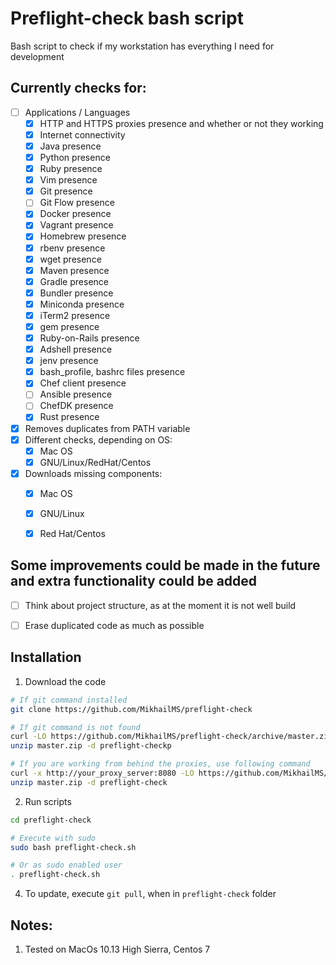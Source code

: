 # Preflight-check bash script
Bash script to check if my workstation has everything I need for development

## Currently checks for:
- [ ] Applications / Languages
  - [x] HTTP and HTTPS proxies presence and whether or not they working
  - [x] Internet connectivity
  - [x] Java presence
  - [x] Python presence
  - [x] Ruby presence
  - [x] Vim presence
  - [x] Git presence
  - [ ] Git Flow presence
  - [x] Docker presence
  - [x] Vagrant presence
  - [x] Homebrew presence
  - [x] rbenv presence
  - [x] wget presence
  - [x] Maven presence
  - [x] Gradle presence
  - [x] Bundler presence
  - [x] Miniconda presence
  - [x] iTerm2 presence
  - [x] gem presence
  - [x] Ruby-on-Rails presence
  - [x] Adshell presence
  - [x] jenv presence
  - [x] bash_profile, bashrc files presence
  - [x] Chef client presence
  - [ ] Ansible presence
  - [ ] ChefDK presence
  - [x] Rust presence
- [x] Removes duplicates from PATH variable
- [x] Different checks, depending on OS:
  - [x] Mac OS
  - [x] GNU/Linux/RedHat/Centos
- [x] Downloads missing components:
  - [x] Mac OS
  - [x] GNU/Linux
  - [x] Red Hat/Centos


## Some improvements could be made in the future and extra functionality could be added
- [ ] Think about project structure, as at the moment it is not well build
- [ ] Erase duplicated code as much as possible


## Installation
  1. Download the code
  ```bash
  # If git command installed
  git clone https://github.com/MikhailMS/preflight-check

  # If git command is not found
  curl -LO https://github.com/MikhailMS/preflight-check/archive/master.zip
  unzip master.zip -d preflight-checkp

  # If you are working from behind the proxies, use following command
  curl -x http://your_proxy_server:8080 -LO https://github.com/MikhailMS/preflight-check/archive/master.zip
  unzip master.zip -d preflight-check
  ```
  2. Run scripts
  ``` bash
  cd preflight-check

  # Execute with sudo
  sudo bash preflight-check.sh

  # Or as sudo enabled user
  . preflight-check.sh
  ```
  4. To update, execute `git pull`, when in `preflight-check` folder


## Notes:
  1. Tested on MacOs 10.13 High Sierra, Centos 7
